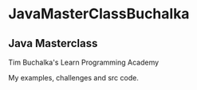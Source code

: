 # JavaMasterClassBuchalka

## Java Masterclass

Tim Buchalka's Learn Programming Academy

My examples, challenges and src code. 